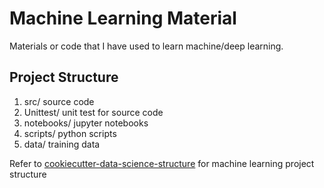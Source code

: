 # Machine Learning Material
Materials or code that I have used to learn machine/deep learning.

## Project Structure
1. src/ source code
2. Unittest/ unit test for source code
4. notebooks/ jupyter notebooks
5. scripts/ python scripts 
3. data/ training data


Refer to [cookiecutter-data-science-structure](https://drivendata.github.io/cookiecutter-data-science/#example) for machine learning project structure
